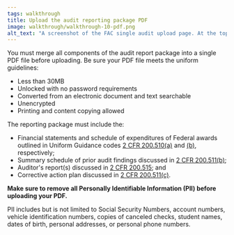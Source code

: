 ```yaml
---
tags: walkthrough
title: Upload the audit reporting package PDF
image: walkthrough/walkthrough-10-pdf.png
alt_text: "A screenshot of the FAC single audit upload page. At the top of the image, formatting requirements are listed for a FAC-compliant PDF. Below the instructions, eleven text inputs ask for the page numbers of certain elements. Below the text inputs is a file input element."
---
```


You must merge all components of the audit report package into a single PDF file before uploading. Be sure your PDF file meets the uniform guidelines:

- Less than 30MB
- Unlocked with no password requirements
- Converted from an electronic document and text searchable
- Unencrypted
- Printing and content copying allowed

The reporting package must include the:
- Financial statements and schedule of expenditures of Federal awards outlined in Uniform Guidance codes [2 CFR 200.510(a)](https://www.ecfr.gov/current/title-2/part-200/section-200.510#p-200.510(a)) and [(b)](https://www.ecfr.gov/current/title-2/part-200/section-200.510#p-200.510(b)), respectively;
- Summary schedule of prior audit findings discussed in [2 CFR 200.511(b)](https://www.ecfr.gov/current/title-2/part-200/section-200.511#p-200.511(b));
- Auditor's report(s) discussed in [2 CFR 200.515](https://www.ecfr.gov/current/title-2/section-200.515); and
- Corrective action plan discussed in [2 CFR 200.511(c)](https://www.ecfr.gov/current/title-2/section-200.511#p-200.511(c)).

**Make sure to remove all Personally Identifiable Information (PII) before uploading your PDF.**

PII includes but is not limited to Social Security Numbers, account numbers, vehicle identification numbers, copies of canceled checks, student names, dates of birth, personal addresses, or personal phone numbers.
